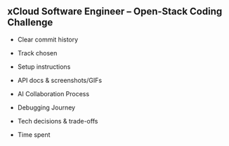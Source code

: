 
## xCloud Software Engineer – Open-Stack Coding Challenge

- Clear commit history



- Track chosen 


- Setup instructions


- API docs & screenshots/GIFs


- AI Collaboration Process


- Debugging Journey


- Tech decisions & trade-offs


- Time spent

